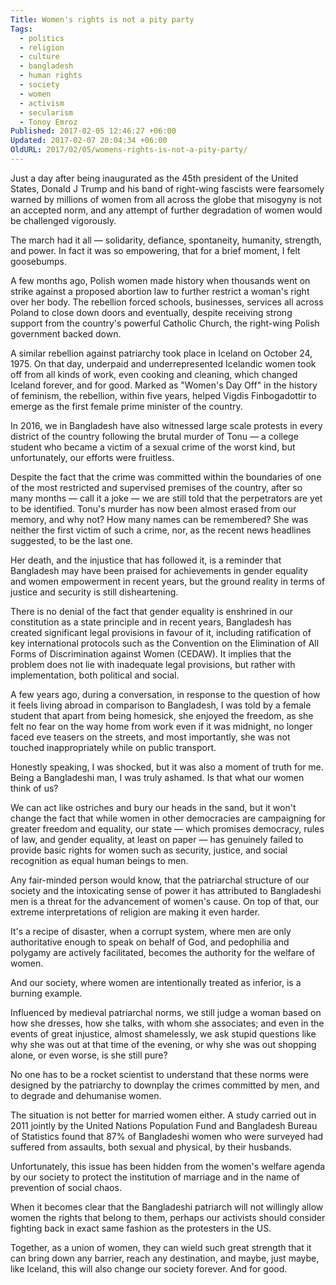 ```yaml
---
Title: Women's rights is not a pity party
Tags:
  - politics
  - religion
  - culture
  - bangladesh
  - human rights
  - society
  - women
  - activism
  - secularism
  - Tonoy Emroz
Published: 2017-02-05 12:46:27 +06:00
Updated: 2017-02-07 20:04:34 +06:00
OldURL: 2017/02/05/womens-rights-is-not-a-pity-party/
---
```


Just a day after being inaugurated as the 45th president of the United States, Donald J Trump and his band of right-wing fascists were fearsomely warned by millions of women from all across the globe that misogyny is not an accepted norm, and any attempt of further degradation of women would be challenged vigorously.

The march had it all — solidarity, defiance, spontaneity, humanity, strength, and power. In fact it was so empowering, that for a brief moment, I felt goosebumps.

A few months ago, Polish women made history when thousands went on strike against a proposed abortion law to further restrict a woman's right over her body. The rebellion forced schools, businesses, services all across Poland to close down doors and eventually, despite receiving strong support from the country's powerful Catholic Church, the right-wing Polish government backed down.

A similar rebellion against patriarchy took place in Iceland on October 24, 1975. On that day, underpaid and underrepresented Icelandic women took off from all kinds of work, even cooking and cleaning, which changed Iceland forever, and for good.
Marked as "Women's Day Off" in the history of feminism, the rebellion, within five years, helped Vigdis Finbogadottir to emerge as the first female prime minister of the country.

In 2016, we in Bangladesh have also witnessed large scale protests in every district of the country following the brutal murder of Tonu — a college student who became a victim of a sexual crime of the worst kind, but unfortunately, our efforts were fruitless.

Despite the fact that the crime was committed within the boundaries of one of the most restricted and supervised premises of the country, after so many months — call it a joke — we are still told that the perpetrators are yet to be identified.
Tonu's murder has now been almost erased from our memory, and why not? How many names can be remembered? She was neither the first victim of such a crime, nor, as the recent news headlines suggested, to be the last one.

Her death, and the injustice that has followed it, is a reminder that Bangladesh may have been praised for achievements in gender equality and women empowerment in recent years, but the ground reality in terms of justice and security is still disheartening.

There is no denial of the fact that gender equality is enshrined in our constitution as a state principle and in recent years, Bangladesh has created significant legal provisions in favour of it, including ratification of key international protocols such as the Convention on the Elimination of All Forms of Discrimination against Women (CEDAW).
It implies that the problem does not lie with inadequate legal provisions, but rather with implementation, both political and social.

A few years ago, during a conversation, in response to the question of how it feels living abroad in comparison to Bangladesh, I was told by a female student that apart from being homesick, she enjoyed the freedom, as she felt no fear on the way home from work even if it was midnight, no longer faced eve teasers on the streets, and most importantly, she was not touched inappropriately while on public transport.

Honestly speaking, I was shocked, but it was also a moment of truth for me. Being a Bangladeshi man, I was truly ashamed. Is that what our women think of us?

We can act like ostriches and bury our heads in the sand, but it won't change the fact that while women in other democracies are campaigning for greater freedom and equality, our state — which promises democracy, rules of law, and gender equality, at least on paper — has genuinely failed to provide basic rights for women such as security, justice, and social recognition as equal human beings to men.

Any fair-minded person would know, that the patriarchal structure of our society and the intoxicating sense of power it has attributed to Bangladeshi men is a threat for the advancement of women's cause.
On top of that, our extreme interpretations of religion are making it even harder.

It's a recipe of disaster, when a corrupt system, where men are only authoritative enough to speak on behalf of God, and pedophilia and polygamy are actively facilitated, becomes the authority for the welfare of women.

And our society, where women are intentionally treated as inferior, is a burning example.

Influenced by medieval patriarchal norms, we still judge a woman based on how she dresses, how she talks, with whom she associates; and even in the events of great injustice, almost shamelessly, we ask stupid questions like why she was out at that time of the evening, or why she was out shopping alone, or even worse, is she still pure?

No one has to be a rocket scientist to understand that these norms were designed by the patriarchy to downplay the crimes committed by men, and to degrade and dehumanise women.

The situation is not better for married women either. A study carried out in 2011 jointly by the United Nations Population Fund and Bangladesh Bureau of Statistics found that 87% of Bangladeshi women who were surveyed had suffered from assaults, both sexual and physical, by their husbands.

Unfortunately, this issue has been hidden from the women's welfare agenda by our society to protect the institution of marriage and in the name of prevention of social chaos.

When it becomes clear that the Bangladeshi patriarch will not willingly allow women the rights that belong to them, perhaps our activists should consider fighting back in exact same fashion as the protesters in the US.

Together, as a union of women, they can wield such great strength that it can bring down any barrier, reach any destination, and maybe, just maybe, like Iceland, this will also change our society forever. And for good.
